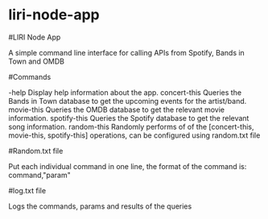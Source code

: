 # liri-node-app

#LIRI Node App

  A simple command line interface for calling APIs from Spotify, Bands in Town
  and OMDB

#Commands

  -help          Display help information about the app.
  concert-this   Queries the Bands in Town database to get the upcoming events for the artist/band.
  movie-this     Queries the OMDB database to get the relevant movie information.
  spotify-this   Queries the Spotify database to get the relevant song information.
  random-this    Randomly performs of of the [concert-this, movie-this, spotify-this] operations, can be configured using random.txt file

#Random.txt file

  Put each individual command in one line, the format of the command is:
  command,"param"

#log.txt file

  Logs the commands, params and results of the queries
